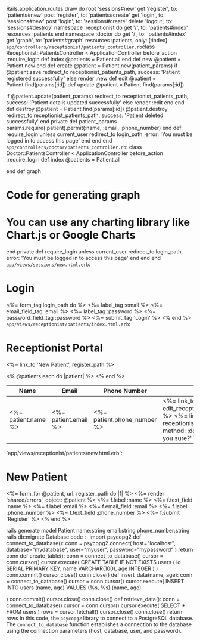 Rails.application.routes.draw do root 'sessions#new'
get 'register', to: 'patients#new' post 'register', to: 'patients#create' get 'login', to: 'sessions#new'
post 'login', to: 'sessions#create' delete 'logout', to: 'sessions#destroy' namespace :receptionist do
get '/', to: 'patients#index'
resources :patients end
namespace :doctor do get '/', to: 'patients#index'
get 'graph', to: 'patients#graph' resources :patients, only: [:index]
`app/controllers/receptionist/patients_controller.rb`class Receptionist::PatientsController < ApplicationController before_action :require_login
def index
@patients = Patient.all end
def new
@patient = Patient.new
end
def create
@patient = Patient.new(patient_params) if @patient.save
redirect_to receptionist_patients_path, success: 'Patient registered successfully' else
render :new def edit
@patient = Patient.find(params[:id]) def update
@patient = Patient.find(params[:id])

if @patient.update(patient_params)
redirect_to receptionist_patients_path, success: 'Patient details updated successfully'
else
render :edit
end end
def destroy
@patient = Patient.find(params[:id])
@patient.destroy
redirect_to receptionist_patients_path, success: 'Patient deleted successfully'
end
private
def patient_params
params.require(:patient).permit(:name, :email, :phone_number)
end
def require_login unless current_user
redirect_to login_path, error: 'You must be logged in to access this page' end
end end
`app/controllers/doctor/patients_controller.rb`:
class Doctor::PatientsController < ApplicationController
before_action :require_login
def index
@patients = Patient.all

end
def graph
# Code for generating graph
# You can use any charting library like Chart.js or Google Charts
end
private
def require_login unless current_user
redirect_to login_path, error: 'You must be logged in to access this page' end
end end
`app/views/sessions/new.html.erb`: <h1>Login</h1>
<%= form_tag login_path do %>
<%= label_tag :email %>
<%= email_field_tag :email %>
<%= label_tag :password %>
<%= password_field_tag :password %> <%= submit_tag 'Login' %>
<% end %> `app/views/receptionist/patients/index.html.erb`: <h1>Receptionist Portal</h1>
<%= link_to 'New Patient', register_path %>
<table> <thead>
<tr>

<th>Name</th> <th>Email</th> <th>Phone Number</th> <th>Action</th>
</tr> </thead> <tbody>
<% @patients.each do |patient| %> <tr>
<td><%= patient.name %></td> <td><%= patient.email %></td> <td><%= patient.phone_number %></td> <td>
<%= link_to 'Edit', edit_receptionist_patient_path(patient) %>
<%= link_to 'Delete', receptionist_patient_path(patient), method: :delete, data: { confirm: 'Are you sure?' } %>
</td> </tr>
<% end %> </tbody>
</table> `app/views/receptionist/patients/new.html.erb`: <h1>New Patient</h1>
<%= form_for @patient, url: register_path do |f| %>
<%= render 'shared/errors', object: @patient %> <%= f.label :name %>
<%= f.text_field :name %>
<%= f.label :email %>
<%= f.email_field :email %>
<%= f.label :phone_number %> <%= f.text_field :phone_number %> <%= f.submit 'Register' %>
<% end %>
 
rails generate model Patient name:string email:string phone_number:string rails db:migrate
Database code :-
import psycopg2
def connect_to_database():
conn = psycopg2.connect( host="localhost", database="mydatabase", user="myuser", password="mypassword"
)
return conn
def create_table():
conn = connect_to_database() cursor = conn.cursor() cursor.execute(
CREATE TABLE IF NOT EXISTS users ( id SERIAL PRIMARY KEY,
name VARCHAR(100),
age INTEGER
) )
conn.commit() cursor.close() conn.close()
def insert_data(name, age): conn = connect_to_database() cursor = conn.cursor() cursor.execute(
INSERT INTO users (name, age) VALUES (%s, %s) (name, age)

) conn.commit() cursor.close() conn.close()
def retrieve_data():
conn = connect_to_database() cursor = conn.cursor() cursor.execute(
SELECT * FROM users )
rows = cursor.fetchall() cursor.close() conn.close()
return rows
In this code, the `psycopg2` library to connect to a PostgreSQL database. The `connect_to_database` function establishes a connection to the database using the connection parameters (host, database, user, and password).
